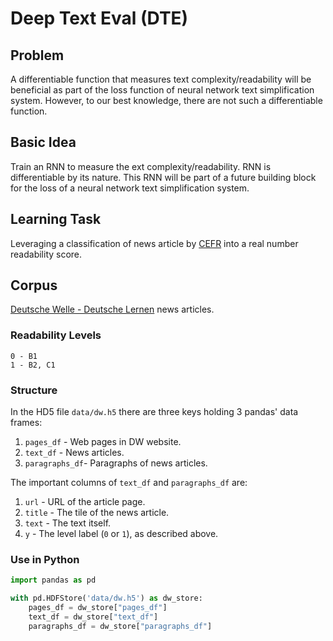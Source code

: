 # Deep Text Eval (DTE)

## Problem
A differentiable function that measures text complexity/readability will be beneficial as part of the loss function of neural network text simplification system. However, to our best knowledge, there are not such a differentiable
function.

## Basic Idea
Train an RNN to measure the ext complexity/readability. RNN is differentiable by
its nature. This RNN will be part of a future building block for the loss of a
neural network text simplification system.

## Learning Task
Leveraging a classification of news article by
[CEFR](https://en.wikipedia.org/wiki/Common_European_Framework_of_Reference_for_Languages) into a real number readability score.

## Corpus
[Deutsche Welle - Deutsche Lernen](http://www.dw.com/de/deutsch-lernen/s-2055) news articles.


### Readability Levels
```
0 - B1
1 - B2, C1
```

### Structure
In the HD5 file `data/dw.h5` there are three keys holding 3 pandas' data frames:

1. `pages_df` - Web pages in DW website.
2. `text_df` - News articles.
3. `paragraphs_df`- Paragraphs of news articles.

The important columns of `text_df` and `paragraphs_df` are:
1. `url` - URL of the article page.
2. `title` - The tile of the news article.
3. `text` - The text itself.
4. `y` - The level label (`0` or `1`), as described above.

### Use in Python
```python
import pandas as pd

with pd.HDFStore('data/dw.h5') as dw_store:
	pages_df = dw_store["pages_df"]
	text_df = dw_store["text_df"]
	paragraphs_df = dw_store["paragraphs_df"]
```
